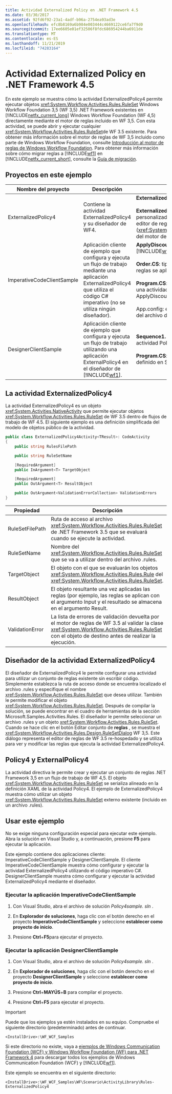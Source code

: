 ```yaml
---
title: Actividad Externalized Policy en .NET Framework 4.5
ms.date: 03/30/2017
ms.assetid: 92fd6f92-23a1-4adf-b96a-2754ea93ad3e
ms.openlocfilehash: efc8b8169a6b984e003444c4669122ce6fa7f9d0
ms.sourcegitcommit: 17ee6605e01ef32506f8fdc686954244ba6911de
ms.translationtype: MT
ms.contentlocale: es-ES
ms.lasthandoff: 11/21/2019
ms.locfileid: "74283164"
---
```

# <a name="externalized-policy-activity-in-net-framework-45"></a>Actividad Externalized Policy en .NET Framework 4.5

En este ejemplo se muestra cómo la actividad ExternalizedPolicy4 permite ejecutar objetos <xref:System.Workflow.Activities.Rules.RuleSet> Windows Workflow Foundation 3,5 (WF 3,5) .NET Framework existentes en [!INCLUDE[netfx_current_long](../../../../includes/netfx-current-long-md.md)] Windows Workflow Foundation (WF 4,5) directamente mediante el motor de reglas incluido en WF 3,5. Con esta actividad, se puede abrir y ejecutar cualquier <xref:System.Workflow.Activities.Rules.RuleSet>de WF 3.5 existente. Para obtener más información sobre el motor de reglas de WF 3,5 incluido como parte de Windows Workflow Foundation, consulte [Introducción al motor de reglas de Windows Workflow Foundation](https://go.microsoft.com/fwlink/?LinkId=166079). Para obtener más información sobre cómo migrar reglas a [!INCLUDE[wf1](../../../../includes/wf1-md.md)] en [!INCLUDE[netfx_current_short](../../../../includes/netfx-current-short-md.md)], consulte la [Guía de migración](../migration-guidance.md).

## <a name="projects-in-this-sample"></a>Proyectos en este ejemplo

|Nombre del proyecto|Descripción|Archivos principales|
|-|-|-|
|ExternalizedPolicy4|Contiene la actividad ExternalizedPolicy4 y su diseñador de WF4.|**ExternalizedPolicy4.CS**: definición de la actividad.<br /><br /> **ExternalizedPolicy4Designer. Xaml**: diseñador personalizado para la actividad ExternalizedPolicy4. Utiliza el editor de reglas (<xref:System.Workflow.Activities.Rules.Design.RuleSetDialog>) del motor de reglas de WF 3.5.|
|ImperativeCodeClientSample|Aplicación cliente de ejemplo que configura y ejecuta un flujo de trabajo mediante una aplicación ExternalizedPolicy4 que utiliza el código C# imperativo (no se utiliza ningún diseñador).|**ApplyDiscount. rules**: archivo con definiciones de reglas de [!INCLUDE[wf1](../../../../includes/wf1-md.md)].<br /><br /> **Order.CS**: tipo que representa un pedido de cliente. Las reglas se aplican a los objetos de este tipo.<br /><br /> **Program.CS**: configura y ejecuta un flujo de trabajo que tiene una actividad Policy4 para aplicar reglas definidas en ApplyDiscount. rules a instancias de objetos order.<br /><br /> App.config: el archivo de configuración con la ruta de acceso del archivo de reglas.|
|DesignerClientSample|Aplicación cliente de ejemplo que configura y ejecuta un flujo de trabajo utilizando una aplicación ExternalPolicy4 en el diseñador de [!INCLUDE[wf1](../../../../includes/wf1-md.md)].|**Sequence1. Xaml**: flujo de trabajo secuencial que utiliza una actividad Policy4 para realizar evaluaciones de reglas.<br /><br /> **Program.CS**: ejecuta una instancia del flujo de trabajo definido en Sequence1. Xaml.|

## <a name="the-externalizedpolicy4-activity"></a>La actividad ExternalizedPolicy4

La actividad ExternalizedPolicy4 es un objeto <xref:System.Activities.NativeActivity> que permite ejecutar objetos <xref:System.Workflow.Activities.Rules.RuleSet> de WF 3.5 dentro de flujos de trabajo de WF 4.5. El siguiente ejemplo es una definición simplificada del modelo de objetos público de la actividad.

```csharp
public class ExternalizedPolicy4Activity<TResult>: CodeActivity
{
    public string RulesFilePath

    public string RuleSetName

    [RequiredArgument]
    public InArgument<T> TargetObject

    [RequiredArgument]
    public OutArgument<T> ResultObject

    public OutArgument<ValidationErrorCollection> ValidationErrors
}
```

|Propiedad|Descripción|
|-|-|
|RuleSetFilePath|Ruta de acceso al archivo <xref:System.Workflow.Activities.Rules.RuleSet> de .NET Framework 3.5 que se evaluará cuando se ejecute la actividad.|
|RuleSetName|Nombre del <xref:System.Workflow.Activities.Rules.RuleSet> que se va a utilizar dentro del archivo .rules.|
|TargetObject|El objeto con el que se evaluarán los objetos <xref:System.Workflow.Activities.Rules.Rule> del <xref:System.Workflow.Activities.Rules.RuleSet>.|
|ResultObject|El objeto resultante una vez aplicadas las reglas (por ejemplo, las reglas se aplican con el argumento Input y el resultado se almacena en el argumento Result.|
|ValidationError|La lista de errores de validación devuelta por el motor de reglas de WF 3.5 al validar la clase <xref:System.Workflow.Activities.Rules.RuleSet> con el objeto de destino antes de realizar la ejecución.|

## <a name="externalizedpolicy4-activity-designer"></a>Diseñador de la actividad ExternalizedPolicy4

El diseñador de ExternalizedPolicy4 le permite configurar una actividad para utilizar un conjunto de reglas existente sin escribir código. Simplemente establezca la ruta de acceso donde se encuentra localizado el archivo .rules y especifique el nombre <xref:System.Workflow.Activities.Rules.RuleSet> que desea utilizar. También le permite modificar el objeto <xref:System.Workflow.Activities.Rules.RuleSet>. Después de compilar la solución, se puede encontrar en el cuadro de herramientas de la sección Microsoft.Samples.Activities.Rules. El diseñador le permite seleccionar un archivo .rules y un objeto <xref:System.Workflow.Activities.Rules.RuleSet>. Cuando se hace clic en el botón Editar conjunto de **reglas** , se muestra el <xref:System.Workflow.Activities.Rules.Design.RuleSetDialog> WF 3,5. Este diálogo representa el editor de reglas de WF 3.5 re-hospedado y se utiliza para ver y modificar las reglas que ejecuta la actividad ExternalizedPolicy4.

## <a name="policy4-and-externalpolicy4"></a>Policy4 y ExternalPolicy4

La actividad directiva le permite crear y ejecutar un conjunto de reglas .NET Framework 3,5 en un flujo de trabajo de WF 4,5. El objeto <xref:System.Workflow.Activities.Rules.RuleSet> se serializa alineado en la definición XAML de la actividad Policy4. El ejemplo de ExternalizedPolicy4 muestra cómo utilizar un objeto <xref:System.Workflow.Activities.Rules.RuleSet> externo existente (incluido en un archivo .rules).

## <a name="use-this-sample"></a>Usar este ejemplo

No se exige ninguna configuración especial para ejecutar este ejemplo. Abra la solución en Visual Studio y, a continuación, presione **F5** para ejecutar la aplicación.

Este ejemplo contiene dos aplicaciones cliente: ImperativeCodeClientSample y DesignerClientSample. El cliente ImperativeCodeClientSample muestra cómo configurar y ejecutar la actividad ExternalizedPolicy4 utilizando el código imperativo C#. DesignerClientSample muestra cómo configurar y ejecutar la actividad ExternalizedPolicy4 mediante el diseñador.

### <a name="run-the-imperativecodeclientsample-application"></a>Ejecutar la aplicación ImperativeCodeClientSample

1. Con Visual Studio, abra el archivo de solución *Policy4sample. sln* .

2. En **Explorador de soluciones**, haga clic con el botón derecho en el proyecto **ImperativeCodeClientSample** y seleccione **establecer como proyecto de inicio**.

3. Presione **Ctrl**+**F5**para ejecutar el proyecto.

### <a name="run-the-designerclientsample-application"></a>Ejecutar la aplicación DesignerClientSample

1. Con Visual Studio, abra el archivo de solución *Policy4sample. sln* .

2. En **Explorador de soluciones**, haga clic con el botón derecho en el proyecto **DesignerClientSample** y seleccione **establecer como proyecto de inicio**.

3. Presione **Ctrl**+**MAYÚS**+**B** para compilar el proyecto.

4. Presione **Ctrl**+**F5** para ejecutar el proyecto.

> [!IMPORTANT]
> Puede que los ejemplos ya estén instalados en su equipo. Compruebe el siguiente directorio (predeterminado) antes de continuar.
>
> `<InstallDrive>:\WF_WCF_Samples`
>
> Si este directorio no existe, vaya a [ejemplos de Windows Communication Foundation (WCF) y Windows Workflow Foundation (WF) para .NET Framework 4](https://go.microsoft.com/fwlink/?LinkId=150780) para descargar todos los ejemplos de Windows Communication Foundation (WCF) y [!INCLUDE[wf1](../../../../includes/wf1-md.md)].
>
> Este ejemplo se encuentra en el siguiente directorio:
>
> `<InstallDrive>:\WF_WCF_Samples\WF\Scenario\ActivityLibrary\Rules-ExternalizedPolicy4`
